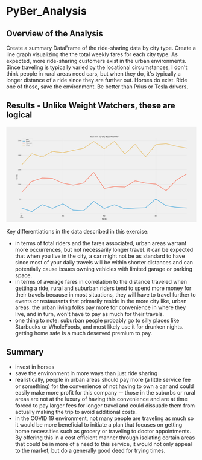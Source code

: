 # PyBer_Analysis

## Overview of the Analysis
Create a summary DataFrame of the ride-sharing data by city type. Create a line graph visualizing the the total weekly fares for each city type. As expected, more ride-sharing customers exist in the urban environments. Since traveling is typically varied by the locational circumstances, I don't think people in rural areas need cars, but when they do, it's typically a longer distance of a ride since they are further out. Horses do exist. Ride one of those, save the environment. Be better than Prius or Tesla drivers.

## Results - Unlike Weight Watchers, these are logical

![image](https://github.com/demarcomf/PyBer_Analysis/blob/main/Total%20Fare%20by%20City%20Type%20graph.png)

Key differentiations in the data described in this exercise: 
- in terms of total riders and the fares associated, urban areas warrant more occurrences, but not necessarily longer travel. it can be expected that when you live in the city, a car might not be as standard to have since most of your daily travels will be within shorter distances and can potentially cause issues owning vehicles with limited garage or parking space. 
- in terms of average fares in correlation to the distance traveled when getting a ride, rural and suburban riders tend to spend more money for their travels because in most situations, they will have to travel further to events or restaurants that primarily reside in the more city like, urban areas. the urban living folks pay more for convenience in where they live, and in turn, won't have to pay as much for their travels. 
- one thing to note: suburban people probably go to silly places like Starbucks or WholeFoods, and most likely use it for drunken nights. getting home safe is a much deserved premium to pay.

## Summary
- invest in horses 
- save the environment in more ways than just ride sharing 
- realistically, people in urban areas should pay more (a little service fee or something) for the convenience of not having to own a car and could easily make more profit for this company -- those in the suburbs or rural areas are not at the luxury of having this convenience and are at time forced to pay larger fees for longer travel and could dissuade them from actually making the trip to avoid additional costs. 
- in the COVID 19 environment, not many people are traveling as much so it would be more beneficial to initiate a plan that focuses on getting home necessities such as grocery or traveling to doctor appointments. By offering this in a cost efficient manner through isolating certain areas that could be in more of a need to this service, it would not only appeal to the market, but do a generally good deed for trying times.
